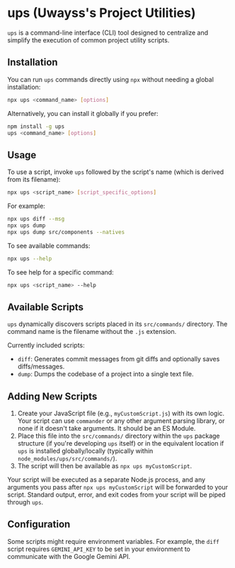# ups (Uwayss's Project Utilities)

`ups` is a command-line interface (CLI) tool designed to centralize and simplify the execution of common project utility scripts.

## Installation

You can run `ups` commands directly using `npx` without needing a global installation:

```bash
npx ups <command_name> [options]
```

Alternatively, you can install it globally if you prefer:

```bash
npm install -g ups
ups <command_name> [options]
```

## Usage

To use a script, invoke `ups` followed by the script's name (which is derived from its filename):

```bash
npx ups <script_name> [script_specific_options]
```

For example:

```bash
npx ups diff --msg
npx ups dump
npx ups dump src/components --natives
```

To see available commands:

```bash
npx ups --help
```

To see help for a specific command:

```bash
npx ups <script_name> --help
```

## Available Scripts

`ups` dynamically discovers scripts placed in its `src/commands/` directory. The command name is the filename without the `.js` extension.

Currently included scripts:

- `diff`: Generates commit messages from git diffs and optionally saves diffs/messages.
- `dump`: Dumps the codebase of a project into a single text file.

## Adding New Scripts

1.  Create your JavaScript file (e.g., `myCustomScript.js`) with its own logic. Your script can use `commander` or any other argument parsing library, or none if it doesn't take arguments. It should be an ES Module.
2.  Place this file into the `src/commands/` directory within the `ups` package structure (if you're developing `ups` itself) or in the equivalent location if `ups` is installed globally/locally (typically within `node_modules/ups/src/commands/`).
3.  The script will then be available as `npx ups myCustomScript`.

Your script will be executed as a separate Node.js process, and any arguments you pass after `npx ups myCustomScript` will be forwarded to your script. Standard output, error, and exit codes from your script will be piped through `ups`.

## Configuration

Some scripts might require environment variables. For example, the `diff` script requires `GEMINI_API_KEY` to be set in your environment to communicate with the Google Gemini API.
